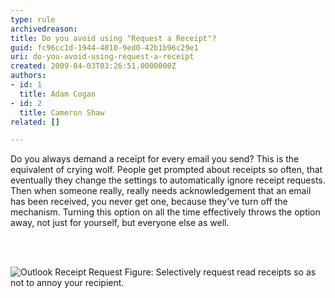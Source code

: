 ```yaml
---
type: rule
archivedreason: 
title: Do you avoid using "Request a Receipt"?
guid: fc96cc1d-1944-4010-9ed0-42b1b96c29e1
uri: do-you-avoid-using-request-a-receipt
created: 2009-04-03T03:26:51.0000000Z
authors:
- id: 1
  title: Adam Cogan
- id: 2
  title: Cameron Shaw
related: []

---
```



Do you always demand a receipt for every email you send? This is the equivalent of crying wolf. People get prompted about receipts so often, that eventually they change the settings to automatically ignore receipt requests. Then when someone really, really needs acknowledgement that an email has been received, you never get one, because they've turn off the mechanism. Turning this option on all the time effectively throws the option away, not just for yourself, but everyone else as well.

<br><excerpt class='endintro'></excerpt><br>

  <img src="/Standards/Communication/RulesToBetterEmail/PublishingImages/OutlookReceiptRequest.gif" alt="Outlook Receipt Request" class="ms-rteCustom-ImageArea" /> <span class="ms-rteCustom-FigureNormal">Figure&#58; Selectively request read receipts so as not to annoy your recipient.</span>



